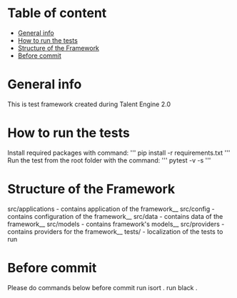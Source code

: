 # Table of content
* [General info](#general-info)
* [How to run the tests](#how-to-run-the-tests)
* [Structure of the Framework](#structure-of-the-framework)
* [Before commit](#before-commit)

# General info
This is test framework created during Talent Engine 2.0

# How to run the tests
Install required packages with command:
'''
pip install -r requirements.txt
'''
Run the test from the root folder with the command:
'''
pytest -v -s
'''

# Structure of the Framework
src/applications - contains application of the framework__
src/config - contains configuration of the framework__
src/data - contains data of the framework__
src/models - contains framework's models__
src/providers - contains providers for the framework__
tests/ - localization of the tests to run

# Before commit
Please do commands below before commit
run isort .
run black .
